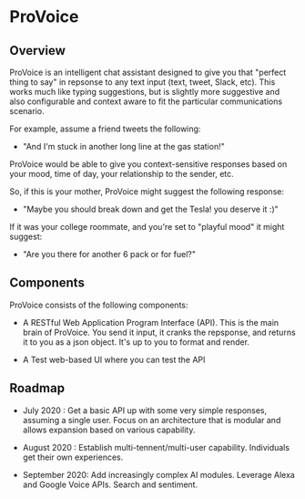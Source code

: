 # ProVoice

## Overview 

ProVoice is an intelligent chat assistant designed to give you that 
"perfect thing to say" in repsonse to any text input  (text, tweet, Slack, etc).
This works much like typing suggestions, but is slightly more suggestive and 
also configurable and context aware to fit the particular communications scenario.

For example, assume a friend  tweets the following:

   * "And I'm stuck in another long line at the gas station!"

ProVoice would be able to give you context-sensitive responses based on your mood, time of day, 
your relationship to the sender, etc.

So, if this is your mother, ProVoice might suggest the following response:

   * "Maybe you should break down and get the Tesla!  you deserve it :)"

If it was your college roommate, and you're set to "playful mood" it might suggest:

   * "Are you there for another 6 pack or for fuel?"


## Components

ProVoice consists of the following components:

  * A RESTful Web Application Program Interface (API).   This is the main brain of ProVoice.  You send 
it input, it cranks the repsponse, and returns it to you as a json object.  It's up to you to
    format and render.
    
  * A Test web-based UI where you can test the API 

## Roadmap

   * July 2020 :  Get a basic API up with some very simple responses, assuming a single user.  Focus on an architecture
that is modular and allows expansion based on various capability.
     
   * August 2020 :  Establish multi-tennent/multi-user capability.  Individuals get their own experiences.

   * September 2020:  Add increasingly complex AI modules.  Leverage Alexa and Google Voice APIs.  Search and sentiment.





